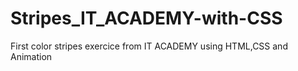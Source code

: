 # Stripes_IT_ACADEMY-with-CSS
 First color stripes exercice from IT ACADEMY using HTML,CSS and Animation
